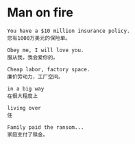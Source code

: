 # Man on fire

```
You have a $10 million insurance policy. 
您有1000万美元的保险单。
```

```
Obey me, I will love you. 
服从我，我会爱你的。
```

```
Cheap labor, factory space.
廉价劳动力，工厂空间。
```

```
in a big way 
在很大程度上
```

```
living over
住
```

```
Family paid the ransom... 
家庭支付了赎金。
```


